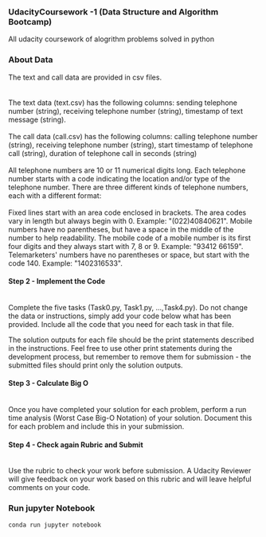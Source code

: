 ### UdacityCoursework -1 (Data Structure and Algorithm Bootcamp)
All udacity coursework of alogrithm problems solved in python

### About Data
The text and call data are provided in csv files. <br/>
<br/><br/>
The text data (text.csv) has the following columns: sending telephone number (string), receiving telephone number (string), timestamp of text message (string).
<br/><br/>
The call data (call.csv) has the following columns: calling telephone number (string), receiving telephone number (string), start timestamp of telephone call (string), duration of telephone call in seconds (string)
<br/><br/>
All telephone numbers are 10 or 11 numerical digits long. Each telephone number starts with a code indicating the location and/or type of the telephone number. There are three different kinds of telephone numbers, each with a different format:
<br/><br/>
Fixed lines start with an area code enclosed in brackets. The area codes vary in length but always begin with 0. Example: "(022)40840621".
Mobile numbers have no parentheses, but have a space in the middle of the number to help readability. The mobile code of a mobile number is its first four digits and they always start with 7, 8 or 9. Example: "93412 66159".
Telemarketers' numbers have no parentheses or space, but start with the code 140. Example: "1402316533".

#### Step 2 - Implement the Code <br/><br/>
Complete the five tasks (Task0.py, Task1.py, ...,Task4.py). Do not change the data or instructions, simply add your code below what has been provided. Include all the code that you need for each task in that file.

The solution outputs for each file should be the print statements described in the instructions. Feel free to use other print statements during the development process, but remember to remove them for submission - the submitted files should print only the solution outputs.

#### Step 3 - Calculate Big O <br/><br/>
Once you have completed your solution for each problem, perform a run time analysis (Worst Case Big-O Notation) of your solution. Document this for each problem and include this in your submission.

#### Step 4 - Check again Rubric and Submit <br/><br/>
Use the rubric to check your work before submission. A Udacity Reviewer will give feedback on your work based on this rubric and will leave helpful comments on your code.


### Run jupyter Notebook

`conda run jupyter notebook `
